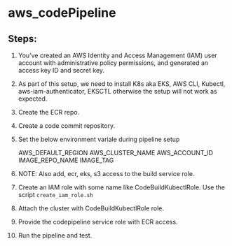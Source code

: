 # aws_codePipeline

## Steps:
1. You’ve created an AWS Identity and Access Management (IAM) user account with administrative policy permissions, and generated an access key ID and secret key.
2. As part of this setup, we need to install K8s aka EKS, AWS CLI, Kubectl, aws-iam-authenticator, EKSCTL otherwise the setup will not work as expected.
3. Create the ECR repo.
4. Create a code commit repository.
5. Set the below environment variale during pipeline setup

    AWS_DEFAULT_REGION
    AWS_CLUSTER_NAME
    AWS_ACCOUNT_ID
    IMAGE_REPO_NAME
    IMAGE_TAG

5. NOTE: Also add, ecr, eks, s3 access to the build service role.
6. Create an IAM role with some name like CodeBuildKubectlRole. Use the script `create_iam_role.sh`
7. Attach the  cluster with CodeBuildKubectlRole role.
8. Provide the codepipeline service role with ECR access.
8. Run the pipeline and test.
